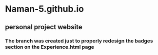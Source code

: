 # Naman-5.github.io

## personal project website


### The branch was created just to properly redesign the badges section on the Experience.html page